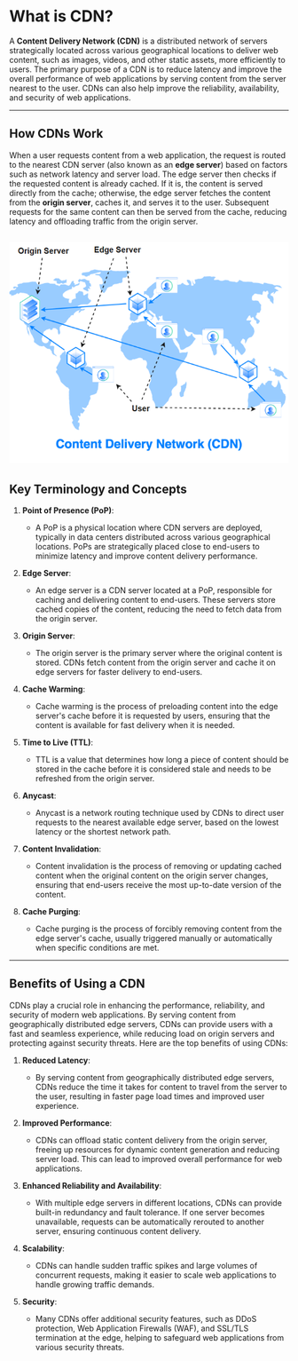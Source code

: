 # What is CDN?

A **Content Delivery Network (CDN)** is a distributed network of servers strategically located across various geographical locations to deliver web content, such as images, videos, and other static assets, more efficiently to users. The primary purpose of a CDN is to reduce latency and improve the overall performance of web applications by serving content from the server nearest to the user. CDNs can also help improve the reliability, availability, and security of web applications.

---

## How CDNs Work

When a user requests content from a web application, the request is routed to the nearest CDN server (also known as an **edge server**) based on factors such as network latency and server load. The edge server then checks if the requested content is already cached. If it is, the content is served directly from the cache; otherwise, the edge server fetches the content from the **origin server**, caches it, and serves it to the user. Subsequent requests for the same content can then be served from the cache, reducing latency and offloading traffic from the origin server.

![alt text](image.png)
---

## Key Terminology and Concepts

1. **Point of Presence (PoP)**:
   - A PoP is a physical location where CDN servers are deployed, typically in data centers distributed across various geographical locations. PoPs are strategically placed close to end-users to minimize latency and improve content delivery performance.

2. **Edge Server**:
   - An edge server is a CDN server located at a PoP, responsible for caching and delivering content to end-users. These servers store cached copies of the content, reducing the need to fetch data from the origin server.

3. **Origin Server**:
   - The origin server is the primary server where the original content is stored. CDNs fetch content from the origin server and cache it on edge servers for faster delivery to end-users.

4. **Cache Warming**:
   - Cache warming is the process of preloading content into the edge server's cache before it is requested by users, ensuring that the content is available for fast delivery when it is needed.

5. **Time to Live (TTL)**:
   - TTL is a value that determines how long a piece of content should be stored in the cache before it is considered stale and needs to be refreshed from the origin server.

6. **Anycast**:
   - Anycast is a network routing technique used by CDNs to direct user requests to the nearest available edge server, based on the lowest latency or the shortest network path.

7. **Content Invalidation**:
   - Content invalidation is the process of removing or updating cached content when the original content on the origin server changes, ensuring that end-users receive the most up-to-date version of the content.

8. **Cache Purging**:
   - Cache purging is the process of forcibly removing content from the edge server's cache, usually triggered manually or automatically when specific conditions are met.

---

## Benefits of Using a CDN

CDNs play a crucial role in enhancing the performance, reliability, and security of modern web applications. By serving content from geographically distributed edge servers, CDNs can provide users with a fast and seamless experience, while reducing load on origin servers and protecting against security threats. Here are the top benefits of using CDNs:

1. **Reduced Latency**:
   - By serving content from geographically distributed edge servers, CDNs reduce the time it takes for content to travel from the server to the user, resulting in faster page load times and improved user experience.

2. **Improved Performance**:
   - CDNs can offload static content delivery from the origin server, freeing up resources for dynamic content generation and reducing server load. This can lead to improved overall performance for web applications.

3. **Enhanced Reliability and Availability**:
   - With multiple edge servers in different locations, CDNs can provide built-in redundancy and fault tolerance. If one server becomes unavailable, requests can be automatically rerouted to another server, ensuring continuous content delivery.

4. **Scalability**:
   - CDNs can handle sudden traffic spikes and large volumes of concurrent requests, making it easier to scale web applications to handle growing traffic demands.

5. **Security**:
   - Many CDNs offer additional security features, such as DDoS protection, Web Application Firewalls (WAF), and SSL/TLS termination at the edge, helping to safeguard web applications from various security threats.

